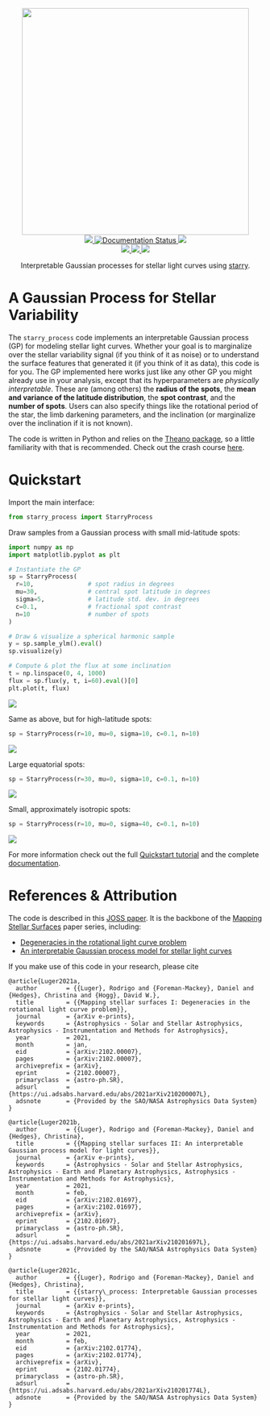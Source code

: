 <p align="center">
  <img width="450" src="https://raw.githubusercontent.com/rodluger/starry_process/master/starry_process.gif"/>
  <br/>
  <a href="https://github.com/rodluger/starry_process/actions?query=workflow%3Atests">
    <img src="https://github.com/rodluger/starry_process/workflows/tests/badge.svg"/>
  </a>
  <a href='https://starry-process.readthedocs.io/en/latest/?badge=latest'>
    <img src='https://readthedocs.org/projects/starry-process/badge/?version=latest' alt='Documentation Status' />
  </a>
  <a href="https://github.com/rodluger/starry_process/raw/joss-paper/joss/paper.pdf">
    <img src="https://github.com/rodluger/starry_process/workflows/joss%20paper/badge.svg"/>
  </a>
  <br/>
  <a href="http://starry-process.flatironinstitute.org">
    <img src="https://img.shields.io/badge/web-app-orange.svg?style=flat"/>
  </a>
  <a href="https://github.com/rodluger/mapping_stellar_surfaces/raw/paper1-pdf/ms.pdf">
    <img src="https://img.shields.io/badge/read-paper_1-blue.svg?style=flat"/>
  </a>
  <a href="https://github.com/rodluger/mapping_stellar_surfaces/raw/paper2-pdf/ms.pdf">
    <img src="https://img.shields.io/badge/read-paper_2-blue.svg?style=flat"/>
  </a>
</p>

<p align="center">
Interpretable Gaussian processes for stellar light curves using <a href="https://github.com/rodluger/starry">starry</a>.
</p>

# A Gaussian Process for Stellar Variability

The `starry_process` code implements an interpretable Gaussian process (GP)
for modeling stellar light curves. Whether your goal is to marginalize
over the stellar variability signal (if you think of it as noise)
or to understand the surface features that generated it (if you
think of it as data), this code is for you. The GP implemented here works
just like any other GP you might already use in your analysis, except that
its hyperparameters are *physically interpretable*. These are (among others)
the **radius of the spots**, the
**mean and variance of the latitude distribution**,
the **spot contrast**, and the **number of spots**. Users can also specify
things like the rotational period of the star, the limb darkening parameters,
and the inclination (or marginalize over the inclination if it is not known).

The code is written in Python and relies on the
[Theano package](https://theano-pymc.readthedocs.io/en/stable/index.html),
so a little familiarity with that is recommended. Check out the crash
course [here](https://starry-process.readthedocs.io/en/latest/notebooks/Quickstart/#Compiling-theano-functions).

# Quickstart

Import the main interface:

```python
from starry_process import StarryProcess
```

Draw samples from a Gaussian process with small mid-latitude spots:

```python
import numpy as np
import matplotlib.pyplot as plt

# Instantiate the GP
sp = StarryProcess(
  r=10,               # spot radius in degrees
  mu=30,              # central spot latitude in degrees
  sigma=5,            # latitude std. dev. in degrees
  c=0.1,              # fractional spot contrast
  n=10                # number of spots
)

# Draw & visualize a spherical harmonic sample
y = sp.sample_ylm().eval()
sp.visualize(y)

# Compute & plot the flux at some inclination
t = np.linspace(0, 4, 1000)
flux = sp.flux(y, t, i=60).eval()[0]
plt.plot(t, flux)
```

<img src="https://raw.githubusercontent.com/rodluger/starry_process/master/docs/samples_0.png"/>

Same as above, but for high-latitude spots:

```python
sp = StarryProcess(r=10, mu=0, sigma=10, c=0.1, n=10)
```

<img src="https://raw.githubusercontent.com/rodluger/starry_process/master/docs/samples_1.png"/>

Large equatorial spots:

```python
sp = StarryProcess(r=30, mu=0, sigma=10, c=0.1, n=10)
```

<img src="https://raw.githubusercontent.com/rodluger/starry_process/master/docs/samples_2.png"/>

Small, approximately isotropic spots:

```python
sp = StarryProcess(r=10, mu=0, sigma=40, c=0.1, n=10)
```

<img src="https://raw.githubusercontent.com/rodluger/starry_process/master/docs/samples_3.png"/>

For more information check out the full
[Quickstart tutorial](https://starry-process.readthedocs.io/en/latest/notebooks/Quickstart) and
the complete [documentation](https://starry-process.readthedocs.io/en/latest).

# References & Attribution

The code is described in this
[JOSS paper](https://github.com/rodluger/starry_process/raw/joss-paper/joss/paper.pdf).
It is the backbone of the
[Mapping Stellar Surfaces](https://github.com/rodluger/mapping_stellar_surfaces)
paper series, including:

  - [Degeneracies in the rotational light curve problem](https://github.com/rodluger/mapping_stellar_surfaces/raw/paper1-pdf/ms.pdf)
  - [An interpretable Gaussian process model for stellar light curves](https://github.com/rodluger/mapping_stellar_surfaces/raw/paper2-pdf/ms.pdf)

If you make use of this code in your research, please cite

```
@article{Luger2021a,
  author        = {{Luger}, Rodrigo and {Foreman-Mackey}, Daniel and {Hedges}, Christina and {Hogg}, David W.},
  title         = {{Mapping stellar surfaces I: Degeneracies in the rotational light curve problem}},
  journal       = {arXiv e-prints},
  keywords      = {Astrophysics - Solar and Stellar Astrophysics, Astrophysics - Instrumentation and Methods for Astrophysics},
  year          = 2021,
  month         = jan,
  eid           = {arXiv:2102.00007},
  pages         = {arXiv:2102.00007},
  archiveprefix = {arXiv},
  eprint        = {2102.00007},
  primaryclass  = {astro-ph.SR},
  adsurl        = {https://ui.adsabs.harvard.edu/abs/2021arXiv210200007L},
  adsnote       = {Provided by the SAO/NASA Astrophysics Data System}
}
```

```
@article{Luger2021b,
  author        = {{Luger}, Rodrigo and {Foreman-Mackey}, Daniel and {Hedges}, Christina},
  title         = {{Mapping stellar surfaces II: An interpretable Gaussian process model for light curves}},
  journal       = {arXiv e-prints},
  keywords      = {Astrophysics - Solar and Stellar Astrophysics, Astrophysics - Earth and Planetary Astrophysics, Astrophysics - Instrumentation and Methods for Astrophysics},
  year          = 2021,
  month         = feb,
  eid           = {arXiv:2102.01697},
  pages         = {arXiv:2102.01697},
  archiveprefix = {arXiv},
  eprint        = {2102.01697},
  primaryclass  = {astro-ph.SR},
  adsurl        = {https://ui.adsabs.harvard.edu/abs/2021arXiv210201697L},
  adsnote       = {Provided by the SAO/NASA Astrophysics Data System}
}
```

```
@article{Luger2021c,
  author        = {{Luger}, Rodrigo and {Foreman-Mackey}, Daniel and {Hedges}, Christina},
  title         = {{starry\_process: Interpretable Gaussian processes for stellar light curves}},
  journal       = {arXiv e-prints},
  keywords      = {Astrophysics - Solar and Stellar Astrophysics, Astrophysics - Earth and Planetary Astrophysics, Astrophysics - Instrumentation and Methods for Astrophysics},
  year          = 2021,
  month         = feb,
  eid           = {arXiv:2102.01774},
  pages         = {arXiv:2102.01774},
  archiveprefix = {arXiv},
  eprint        = {2102.01774},
  primaryclass  = {astro-ph.SR},
  adsurl        = {https://ui.adsabs.harvard.edu/abs/2021arXiv210201774L},
  adsnote       = {Provided by the SAO/NASA Astrophysics Data System}
}
```
